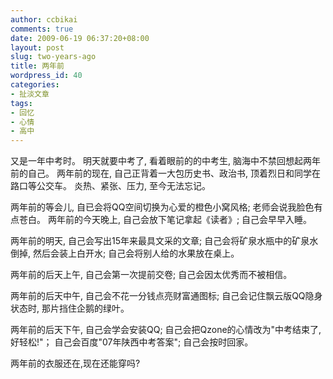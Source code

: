 ```yaml
---
author: ccbikai
comments: true
date: 2009-06-19 06:37:20+08:00
layout: post
slug: two-years-ago
title: 两年前
wordpress_id: 40
categories:
- 扯淡文章
tags:
- 回忆
- 心情
- 高中
---
```




又是一年中考时。
明天就要中考了,
看着眼前的的中考生,
脑海中不禁回想起两年前的自己。
两年前的现在,
自己正背着一大包历史书、政治书,
顶着烈日和同学在路口等公交车。
炎热、紧张、压力,
至今无法忘记。<!-- more -->

两年前的等会儿,
自已会将QQ空间切换为心爱的橙色小窝风格;
老师会说我脸色有点苍白。
两年前的今天晚上,
自己会放下笔记拿起《读者》;
自己会早早入睡。

两年前的明天,
自己会写出15年来最具文采的文章;
自己会将矿泉水瓶中的矿泉水倒掉,
然后会装上白开水;
自己会将别人给的水果放在桌上。

两年前的后天上午,
自己会第一次提前交卷;
自己会因太优秀而不被相信。

两年前的后天中午,
自己会不花一分钱点亮财富通图标;
自己会记住飘云版QQ隐身状态时,
那片挡住企鹅的绿叶。

两年前的后天下午,
自己会学会安装QQ;
自己会把Qzone的心情改为"中考结束了,好轻松!"；
自己会百度"07年陕西中考答案";
自己会按时回家。

两年前的衣服还在,现在还能穿吗?


